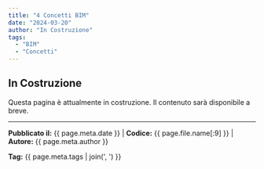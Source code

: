 ```yaml
---
title: "4 Concetti BIM"
date: "2024-03-20"
author: "In Costruzione"
tags:
  - "BIM"
  - "Concetti"
---
```


## In Costruzione

Questa pagina è attualmente in costruzione. Il contenuto sarà disponibile a breve.

---
**Pubblicato il:** {{ page.meta.date }} | **Codice:** {{ page.file.name[:9] }}  | **Autore:** {{ page.meta.author }}

**Tag:** {{ page.meta.tags | join(', ') }} 